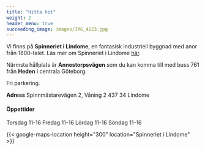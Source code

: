 ```yaml
---
title: "Hitta hit"
weight: 2
header_menu: true
succeeding_image: images/IMG_4123.jpg
---
```


Vi finns på **Spinneriet i Lindome**, en fantasisk industriell byggnad med anor från 1800-talet. Läs mer om Spinneriet i Lindome [här](https://www.spinnerietlindome.se/).

Närmsta hållplats är **Annestorpsvägen** som du kan komma till med buss 761 från **Heden** i centrala Göteborg.

Fri parkering.

**Adress**
Spinnmästarevägen 2, Våning 2
437 34 Lindome

#### Öppettider

Torsdag 11-16
Fredag 11-16
Lördag 11-16
Söndag 11-16

{{< google-maps-location height="300" location="Spinneriet i Lindome" >}}
